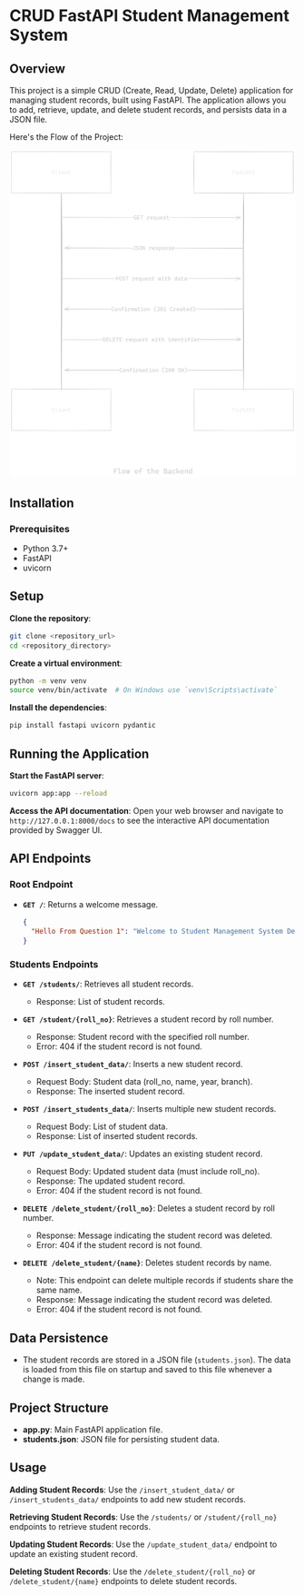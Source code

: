 
# CRUD FastAPI Student Management System

## Overview
This project is a simple CRUD (Create, Read, Update, Delete) application for managing student records, built using FastAPI. The application allows you to add, retrieve, update, and delete student records, and persists data in a JSON file.
 
Here's the Flow of the Project:

![Flowchart](images/Flowchart1.png)

## Installation

### Prerequisites

- Python 3.7+
- FastAPI
- uvicorn

## Setup

**Clone the repository**:
   ```bash
   git clone <repository_url>
   cd <repository_directory>
   ```

**Create a virtual environment**:
   ```bash
   python -m venv venv
   source venv/bin/activate  # On Windows use `venv\Scripts\activate`
   ```

 **Install the dependencies**:
   ```bash
   pip install fastapi uvicorn pydantic
   ```

## Running the Application

 **Start the FastAPI server**:
   ```bash
   uvicorn app:app --reload
   ```

**Access the API documentation**:
   Open your web browser and navigate to `http://127.0.0.1:8000/docs` to see the interactive API documentation provided by Swagger UI.

## API Endpoints

### Root Endpoint

- **`GET /`**: Returns a welcome message.
  ```json
  {
    "Hello From Question 1": "Welcome to Student Management System Designed Using FastAPI"
  }
  ```

### Students Endpoints

- **`GET /students/`**: Retrieves all student records.
  - Response: List of student records.

- **`GET /student/{roll_no}`**: Retrieves a student record by roll number.
  - Response: Student record with the specified roll number.
  - Error: 404 if the student record is not found.

- **`POST /insert_student_data/`**: Inserts a new student record.
  - Request Body: Student data (roll_no, name, year, branch).
  - Response: The inserted student record.

- **`POST /insert_students_data/`**: Inserts multiple new student records.
  - Request Body: List of student data.
  - Response: List of inserted student records.

- **`PUT /update_student_data/`**: Updates an existing student record.
  - Request Body: Updated student data (must include roll_no).
  - Response: The updated student record.
  - Error: 404 if the student record is not found.

- **`DELETE /delete_student/{roll_no}`**: Deletes a student record by roll number.
  - Response: Message indicating the student record was deleted.
  - Error: 404 if the student record is not found.

- **`DELETE /delete_student/{name}`**: Deletes student records by name.
  - Note: This endpoint can delete multiple records if students share the same name.
  - Response: Message indicating the student record was deleted.
  - Error: 404 if the student record is not found.

## Data Persistence

- The student records are stored in a JSON file (`students.json`). The data is loaded from this file on startup and saved to this file whenever a change is made.

## Project Structure

- **app.py**: Main FastAPI application file.
- **students.json**: JSON file for persisting student data.

## Usage

**Adding Student Records**:
   Use the `/insert_student_data/` or `/insert_students_data/` endpoints to add new student records.

**Retrieving Student Records**:
   Use the `/students/` or `/student/{roll_no}` endpoints to retrieve student records.

**Updating Student Records**:
   Use the `/update_student_data/` endpoint to update an existing student record.

**Deleting Student Records**:
   Use the `/delete_student/{roll_no}` or `/delete_student/{name}` endpoints to delete student records.

